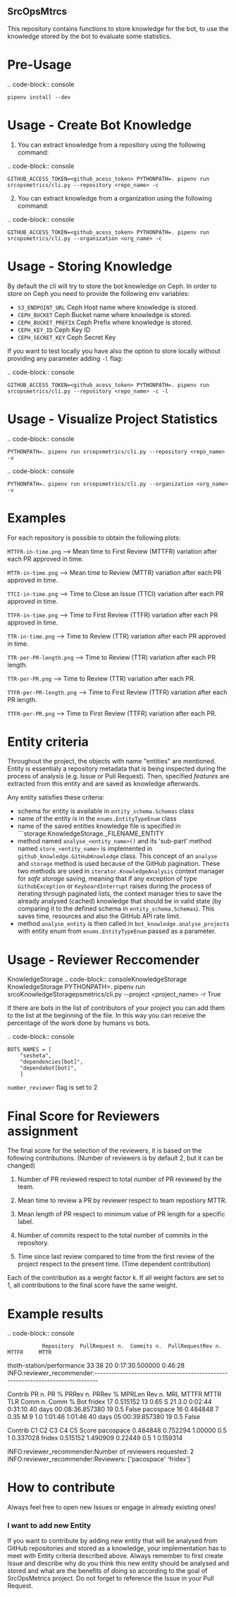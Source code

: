 SrcOpsMtrcs
------------

This repository contains functions to store knowledge for the bot,
to use the knowledge stored by the bot to evaluate some statistics.

Pre-Usage
=========

.. code-block:: console

    pipenv install --dev

Usage - Create Bot Knowledge
============================

1. You can extract knowledge from a repository using the following command:

.. code-block:: console

    GITHUB_ACCESS_TOKEN=<github_acess_token> PYTHONPATH=. pipenv run srcopsmetrics/cli.py --repository <repo_name> -c

2. You can extract knowledge from a organization using the following command:

.. code-block:: console

    GITHUB_ACCESS_TOKEN=<github_acess_token> PYTHONPATH=. pipenv run srcopsmetrics/cli.py --organization <org_name> -c

Usage - Storing Knowledge
====================================

By default the cli will try to store the bot knowledge on Ceph.
In order to store on Ceph you need to provide the following env variables:

- `S3_ENDPOINT_URL` Ceph Host name where knowledge is stored.
- `CEPH_BUCKET` Ceph Bucket name where knowledge is stored.
- `CEPH_BUCKET_PREFIX` Ceph Prefix where knowledge is stored.
- `CEPH_KEY_ID` Ceph Key ID
- `CEPH_SECRET_KEY` Ceph Secret Key

If you want to test locally you have also the option to store locally without providing any parameter adding `-l` flag:

.. code-block:: console

    GITHUB_ACCESS_TOKEN=<github_acess_token> PYTHONPATH=. pipenv run srcopsmetrics/cli.py --repository <repo_name> -c -l

Usage - Visualize Project Statistics
====================================

.. code-block:: console

    PYTHONPATH=. pipenv run srcopsmetrics/cli.py --repository <repo_name> -v

.. code-block:: console

    PYTHONPATH=. pipenv run srcopsmetrics/cli.py --organization <org_name> -v

Examples
=========
For each repository is possible to obtain the following plots:

`MTTFR-in-time.png` --> Mean time to First Review (MTTFR) variation after each PR approved in time.

`MTTR-in-time.png` --> Mean time to Review (MTTR) variation after each PR approved in time.

`TTCI-in-time.png` --> Time to Close an Issue (TTCI) variation after each PR approved in time.

`TTFR-in-time.png` --> Time to First Review (TTFR) variation after each PR approved in time.

`TTR-in-time.png` --> Time to Review (TTR) variation after each PR approved in time.

`TTR-per-PR-length.png` --> Time to Review (TTR) variation after each PR length.

`TTR-per-PR.png` --> Time to Review (TTR) variation after each PR.

`TTFR-per-PR-length.png` --> Time to First Review (TTFR) variation after each PR length.

`TTFR-per-PR.png` --> Time to First Review (TTFR) variation after each PR.

Entity criteria
====================================
Throughout the project, the objects with name "entities" are mentioned. Entity is essentialy a repository metadata that is being inspected during the process of analysis (e.g. Issue or Pull Request). Then, specified *features* are extracted from this entity and are saved as knowledge afterwards.

Any entity satisfies these criteria: 

* schema for entity is available in ```entity_schema.Schemas``` class
* name of the entity is in the ```enums.EntityTypeEnum``` class
* name of the saved entities knowledge file is specified in ```storage.KnowledgeStorage._FILENAME_ENTITY
* method named ```analyse_<entity_name>()``` and its 'sub-part' method named ```store_<entity_name>``` is implemented in ```github_knowledge.GitHubKnowledge``` class. This concept of an ```analyse``` and ```storage``` method is used because of the GitHub pagination. These two methods are used in ```iterator.KnowledgeAnalysis``` context manager for *safe storage* saving, meaning that if any exception of type ```GithubException``` or ```KeyboardInterrupt``` raises during the process of iterating through paginated lists, the context manager tries to save the already analysed (cached) knowledge that should be in valid state (by comparing it to the defined schema in ```entity_schema.Schemas```). This saves time, resources and also the GitHub API rate limit.
* method ```analyse_entity``` is then called in ```bot_knowledge.analyse_projects``` with entity enum from ```enums.EntityTypeEnum``` passed as a parameter.


Usage - Reviewer Reccomender
============================
KnowledgeStorage
.. code-block:: consoleKnowledgeStorage
KnowledgeStorage
    PYTHONPATH=. pipenv run srcoKnowledgeStoragepsmetrics/cli.py --project <project_name> -r True

If there are bots in the list of contributors of your project you can add them to the list
at the beginning of the file. In this way you can receive the percentage of the work
done by humans vs bots.

.. code-block:: console

    BOTS_NAMES = [
        "sesheta",
        "dependencies[bot]",
        "dependabot[bot]",
        ]

`number_reviewer` flag is set to 2

Final Score for Reviewers assignment
=====================================

The final score for the selection of the reviewers, it is based on the following
contributions. (Number of reviewers is by default 2, but it can be changed)

1. Number of PR reviewed respect to total number of PR reviewed by the team.

2. Mean time to review a PR by reviewer respect to team repostiory MTTR.

3. Mean length of PR respect to minimum value of PR length for a specific label.

4. Number of commits respect to the total number of commits in the repository.

5. Time since last review compared to time from the first review of the project respect to the present time.
(Time dependent contribution)

Each of the contribution as a weight factor k. If all weight factors are set to 1,
all contributions to the final score have the same weight.

Example results
===============

.. code-block:: console

               Repository  PullRequest n.  Commits n.  PullRequestRev n.           MTTFR     MTTR

thoth-station/performance              33          38                 20  0:17:30.500000  0:46:28
INFO:reviewer_recommender:-------------------------------------------------------------------------------

Contrib  PR n.      PR %  PRRev n.  PRRev % MPRLen  Rev n.  MRL    MTTFR     MTTR                     TLR  Comm n.  Comm %    Bot
fridex     17  0.515152        13     0.65      S      21  3.0  0:02:44  0:31:10 40 days 00:08:36.857380       19     0.5  False
pacospace  16  0.484848         7     0.35      M       9  1.0  1:01:46  1:01:46 40 days 05:00:39.857380       19     0.5  False

Contrib        C1        C2       C3   C4  C5     Score
pacospace  0.484848  0.752294  1.00000  0.5   1  0.337028
fridex     0.515152  1.490909  0.22449  0.5   1  0.159314

INFO:reviewer_recommender:Number of reviewers requested: 2
INFO:reviewer_recommender:Reviewers: ['pacospace' 'fridex']

How to contribute
===============
Always feel free to open new Issues or engage in already existing ones!

### I want to add new Entity
If you want to contribute by adding new entity that will be analysed from GitHub repositories and stored as a knowledge, your implementation has to meet with Entity criteria described above.  Always remember to first create Issue and describe why do you think this new entity should be analysed and stored and what are the benefits of doing so according to the goal of SrcOpsMetrics project. Do not forget to reference the Issue in your Pull Request.